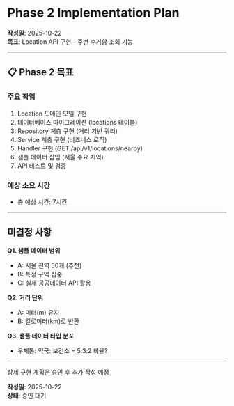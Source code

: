 # Phase 2 Implementation Plan

**작성일**: 2025-10-22  
**목표**: Location API 구현 - 주변 수거함 조회 기능

---

## 📋 Phase 2 목표

### 주요 작업
1. Location 도메인 모델 구현
2. 데이터베이스 마이그레이션 (locations 테이블)
3. Repository 계층 구현 (거리 기반 쿼리)
4. Service 계층 구현 (비즈니스 로직)
5. Handler 구현 (GET /api/v1/locations/nearby)
6. 샘플 데이터 삽입 (서울 주요 지역)
7. API 테스트 및 검증

### 예상 소요 시간
- 총 예상 시간: 7시간

---

## 미결정 사항

**Q1. 샘플 데이터 범위**
- A: 서울 전역 50개 (추천)
- B: 특정 구역 집중
- C: 실제 공공데이터 API 활용

**Q2. 거리 단위**
- A: 미터(m) 유지
- B: 킬로미터(km)로 반환

**Q3. 샘플 데이터 타입 분포**
- 우체통: 약국: 보건소 = 5:3:2 비율?

---

상세 구현 계획은 승인 후 추가 작성 예정

**작성일**: 2025-10-22  
**상태**: 승인 대기
